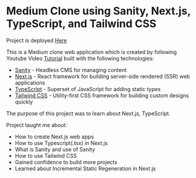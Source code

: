 # Medium Clone using Sanity, Next.js, TypeScript, and Tailwind CSS

Project is deployed [Here]()

This is a Medium clone web application which is created by following Youtube Video [Tutorial](https://youtu.be/6fNy0iD3hsk) built with the following technologies:

- <a href="https://www.sanity.io/" target="_blank">Sanity</a> - Headless CMS for managing content
- <a href="https://nextjs.org/" target="_blank">Next.js</a> - React framework for building server-side rendered (SSR) web applications
- <a href="https://www.typescriptlang.org/" target="_blank">TypeScript</a> - Superset of JavaScript for adding static types
- <a href="https://tailwindcss.com/" target="_blank">Tailwind CSS</a> - Utility-first CSS framework for building custom designs quickly

The purpose of this project was to learn about Next.js, TypeScript.

Project taught me about:

- How to create Next.js web apps
- How to use Typescript(.tsx) in Next.js
- What is Sanity and use of Sanity
- How to use Tailwind CSS
- Gained confidence to build more projects
- Learned about Incremental Static Regeneration in Next.js
